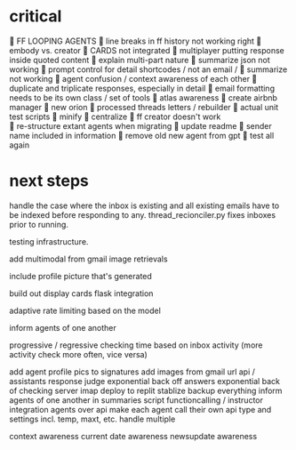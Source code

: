 # critical
🚩 FF LOOPING AGENTS 
🚩 line breaks in ff history not working right 
🚩 embody vs. creator 
🚩 CARDS not integrated 
🚩 multiplayer putting response inside quoted content 
🚩 explain multi-part nature 
🚩 summarize json not working 
🚩 prompt control for detail shortcodes / not an email /
🚩 summarize not working 
🚩 agent confusion / context awareness of each other
🚩 duplicate and triplicate responses, especially in detail
🚩 email formatting needs to be its own class / set of tools 
🚩 atlas awareness 
🚩 create airbnb manager 
🚩 new orion 
🚩 processed threads letters / rebuilder 
🚩 actual unit test scripts 
🚩 minify 
🚩 centralize 
🚩 ff creator doesn't work  
🚩 re-structure extant agents when migrating 
🚩 update readme 
🚩 sender name included in information 
🚩 remove old new agent from gpt 
🚩 test all again 




# next steps 
handle the case where the inbox is existing and all existing emails have to be indexed before responding to any. thread_recionciler.py fixes inboxes prior to running. 

testing infrastructure. 

add multimodal from gmail image retrievals 

include profile picture that's generated 

build out display cards flask integration

adaptive rate limiting based on the model 

inform agents of one another 

progressive / regressive checking time based on inbox activity (more activity check more often, vice versa)

add agent profile pics to signatures 
add images from gmail url 
api / assistants 
response judge 
exponential back off answers 
exponential back of checking server imap 
deploy to replit stablize 
backup everything 
inform agents of one another in summaries script 
functioncalling / instructor integration 
agents over api 
make each agent call their own api type and settings incl. temp, maxt, etc.
handle multiple 

context awareness
current date awareness
newsupdate awareness 

